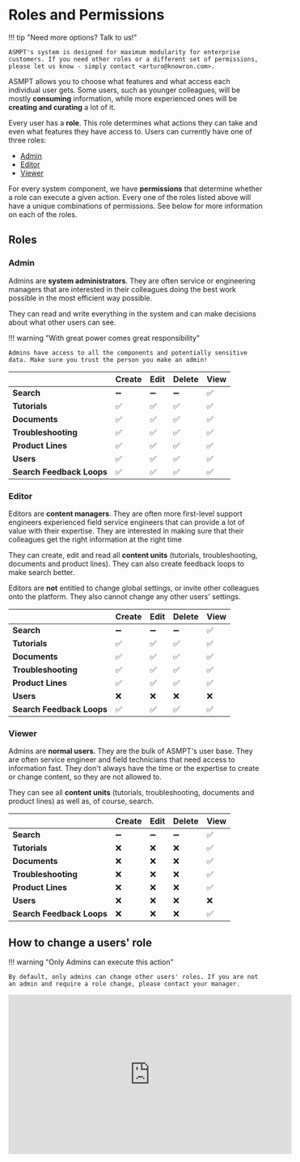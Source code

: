# Roles and Permissions

!!! tip "Need more options? Talk to us!"

    ASMPT's system is designed for maximum modularity for enterprise customers. If you need other roles or a different set of permissions, please let us know - simply contact <arturo@knowron.com>.

ASMPT allows you to choose what features and what access each individual user gets. Some users, such as younger colleagues, will be mostly **consuming** information, while more experienced ones will be **creating and curating** a lot of it.

Every user has a **role**. This role determines what actions they can take and even what features they have access to. Users can currently have one of three roles: 

- [Admin](#admin)
- [Editor](#editor)
- [Viewer](#viewer)

For every system component, we have **permissions** that determine whether a role can execute a given action. Every one of the roles listed above will have a unique combinations of permissions. See below for more information on each of the roles.

## Roles

### Admin

Admins are **system administrators**. They are often service or engineering managers that are interested in their colleagues doing the best work possible in the most efficient way possible. 

They can read and write everything in the system and can make decisions about what other users can see.

!!! warning "With great power comes great responsibility"

    Admins have access to all the components and potentially sensitive data. Make sure you trust the person you make an admin!


|                       | Create | Edit | Delete | View |
|-----------------------|--------|------|--------|------|
| **Search**                |➖|➖|➖|✅|
| **Tutorials**             |✅|✅|✅|✅|
| **Documents**             |✅|✅|✅|✅|
| **Troubleshooting**       |✅|✅|✅|✅|
| **Product Lines**         |✅|✅|✅|✅|
| **Users**                 |✅|✅|✅|✅|
| **Search Feedback Loops** |✅|✅|✅|✅|

### Editor

Editors are **content managers**. They are often more first-level support engineers experienced field service engineers that can provide a lot of value with their expertise. They are interested in making sure that their colleagues get the right information at the right time 

They can create, edit and read all **content units** (tutorials, troubleshooting, documents and product lines). They can also create feedback loops to make search better.

Editors are **not** entitled to change global settings, or invite other colleagues onto the platform. They also cannot change any other users' settings.


|                       | Create | Edit | Delete | View |
|-----------------------|--------|------|--------|------|
| **Search**                |➖|➖|➖|✅|
| **Tutorials**             |✅|✅|✅|✅|
| **Documents**             |✅|✅|✅|✅|
| **Troubleshooting**       |✅|✅|✅|✅|
| **Product Lines**         |✅|✅|✅|✅|
| **Users**                 |❌|❌|❌|❌|
| **Search Feedback Loops** |✅|✅|✅|✅|

### Viewer

Admins are **normal users**. They are the bulk of ASMPT's user base. They are often service engineer and field technicians that need access to information fast. They don't always have the time or the expertise to create or change content, so they are not allowed to.

They can see all **content units** (tutorials, troubleshooting, documents and product lines) as well as, of course, search.



|                       | Create | Edit | Delete | View |
|-----------------------|--------|------|--------|------|
| **Search**                |➖|➖|➖|✅|
| **Tutorials**             |❌|❌|❌|✅|
| **Documents**             |❌|❌|❌|✅|
| **Troubleshooting**       |❌|❌|❌|✅|
| **Product Lines**         |❌|❌|❌|✅|
| **Users**                 |❌|❌|❌|❌|
| **Search Feedback Loops** |❌|❌|❌|✅|

## How to change a users' role

!!! warning "Only Admins can execute this action"

    By default, only admins can change other users' roles. If you are not an admin and require a role change, please contact your manager.

<p align="center">
<iframe width="560" height="315" src="https://www.youtube.com/embed/vvCPLvc_bmM" title="Editing users' roles" frameborder="0" allow="accelerometer; autoplay; clipboard-write; encrypted-media; gyroscope; picture-in-picture" allowfullscreen></iframe>
</p>
